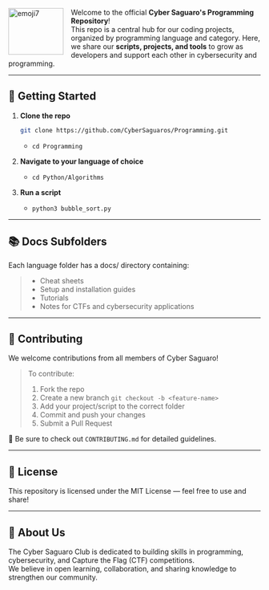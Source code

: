 <img src="https://github.com/user-attachments/assets/65499d15-c8fa-46ea-8c85-28aa91d8ab11" 
     alt="emoji7" width="110" height="93" align="left" style="margin-right:15px;" />Welcome to the official **Cyber Saguaro's Programming Repository**!  
This repo is a central hub for our coding projects, organized by programming language and category. Here, we share our **scripts, projects, and tools** to grow as developers and support each other in cybersecurity and programming.

---

## 🚀 Getting Started

1. **Clone the repo**
   ```bash
   git clone https://github.com/CyberSaguaros/Programming.git
   ```
   - `cd Programming`

2. **Navigate to your language of choice**
   - `cd Python/Algorithms`

3. **Run a script**
   - `python3 bubble_sort.py`

---

## 📚 Docs Subfolders

Each language folder has a docs/ directory containing:
> - Cheat sheets
> - Setup and installation guides
> - Tutorials
> - Notes for CTFs and cybersecurity applications

---

## 🤝 Contributing

We welcome contributions from all members of Cyber Saguaro!<br>
> To contribute:
> 1. Fork the repo
> 2. Create a new branch `git checkout -b <feature-name>`
> 3. Add your project/script to the correct folder
> 4. Commit and push your changes
> 5. Submit a Pull Request <br>

📌 Be sure to check out `CONTRIBUTING.md` for detailed guidelines.

---

## 📜 License

This repository is licensed under the MIT License — feel free to use and share!

---

## 🌵 About Us

The Cyber Saguaro Club is dedicated to building skills in programming, cybersecurity, and Capture the Flag (CTF) competitions. <br>
We believe in open learning, collaboration, and sharing knowledge to strengthen our community.

